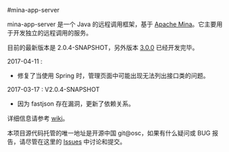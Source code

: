 #mina-app-server

mina-app-server 是一个 Java 的远程调用框架，基于 
[Apache Mina](http://mina.apache.org/)。它主要用于开发独立的远程调用的服务。

目前的最新版本是 2.0.4-SNAPSHOT，另外版本 [3.0.0](http://git.oschina.net/yidinghe/mina-app-server/tree/3.0.0/) 已经开发完毕。

2017-04-11 :

* 修复了当使用 Spring 时，管理页面中可能出现无法列出接口类的问题。

2017-03-17 : V2.0.4-SNAPSHOT

* 因为 fastjson 存在漏洞，更新了依赖关系。

详细信息请参考 [wiki](http://git.oschina.net/yidinghe/mina-app-server/wikis/home)。

本项目源代码托管的唯一地址是开源中国 git@osc，如果有什么疑问或 BUG 报告，请尽管在这里的 [Issues](http://git.oschina.net/yidinghe/mina-app-server/issues) 中讨论和提交。